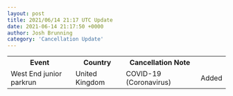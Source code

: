 ```yaml
---
layout: post
title: 2021/06/14 21:17 UTC Update
date: 2021-06-14 21:17:50 +0000
author: Josh Brunning
category: 'Cancellation Update'
---
```


<div class='hscrollable'>
<table style='width: 100%'>
    <tr>
        <th>Event</th>
        <th>Country</th>
        <th>Cancellation Note</th>
        <th></th>
    </tr>
    <tr>
        <td>West End junior parkrun</td>
        <td>United Kingdom</td>
        <td>COVID-19 (Coronavirus)</td>
        <td>Added</td>
    </tr>
</table>
</div>
